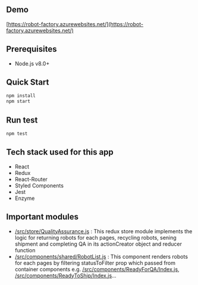 ## Demo
[https://robot-factory.azurewebsites.net/](https://robot-factory.azurewebsites.net/)

## Prerequisites
- Node.js v8.0+

## Quick Start
```sh
npm install
npm start
```

## Run test
```sh
npm test
```

## Tech stack used for this app
- React
- Redux
- React-Router
- Styled Components
- Jest
- Enzyme

## Important modules
- [/src/store/QualityAssurance.js](/src/store/QualityAssurance.js)
  : This redux store module implements the logic for returning robots for each pages, recycling robots, sening shipment and completing QA in its actionCreator object and reducer function
- [/src/components/shared/RobotList.js](/src/components/shared/RobotList.js)
  : This component renders robots for each pages by filtering statusToFilter prop which passed from container components e.g. [/src/components/ReadyForQA/Index.js](/src/components/ReadyForQA/Index.js), [/src/components/ReadyToShip/Index.js](/src/components/ReadyToShip/Index.js)...
